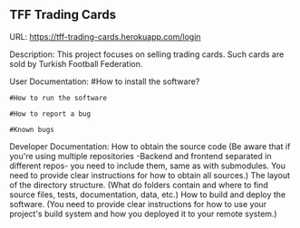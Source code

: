 
## TFF Trading Cards

URL: https://tff-trading-cards.herokuapp.com/login

Description: This project focuses on selling trading cards. Such cards are sold by Turkish Football Federation. 

User Documentation: 
    #How to install the software? 
        
    #How to run the software
        
    #How to report a bug
    
    #Known bugs


Developer Documentation:
How to obtain the source code (Be aware that if you're using multiple repositories -Backend and frontend separated in different repos- you need to include them, same as with submodules. You need to provide clear instructions for how to obtain all sources.)
The layout of the directory structure. (What do folders contain and where to find source files, tests, documentation, data, etc.)
How to build and deploy the software. (You need to provide clear instructions for how to use your project's build system and how you deployed it to your remote system.)
